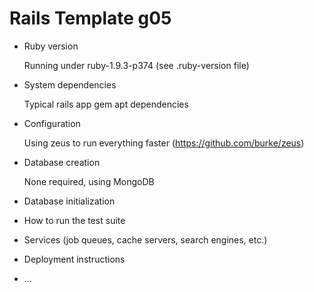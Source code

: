 Rails Template g05
==================

* Ruby version

  Running under ruby-1.9.3-p374 (see .ruby-version file)

* System dependencies

  Typical rails app gem apt dependencies

* Configuration

  Using zeus to run everything faster (https://github.com/burke/zeus)

* Database creation

  None required, using MongoDB

* Database initialization

* How to run the test suite

* Services (job queues, cache servers, search engines, etc.)

* Deployment instructions

* ...
